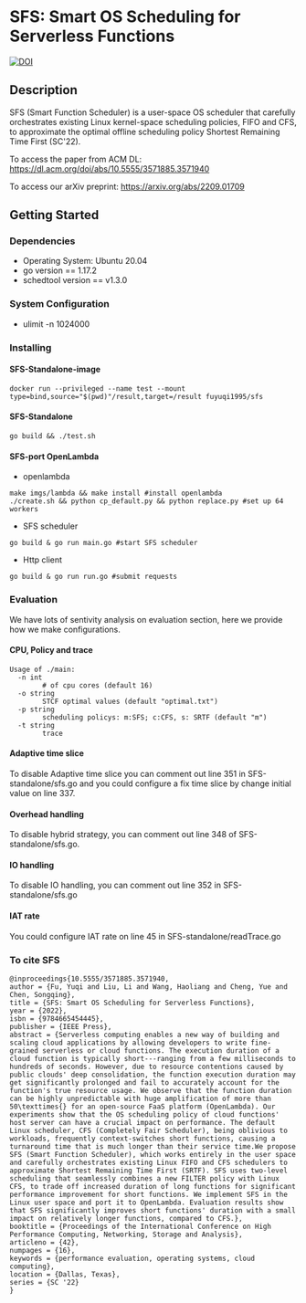 # SFS: Smart OS Scheduling for Serverless Functions
[![DOI](https://zenodo.org/badge/480597485.svg)](https://zenodo.org/badge/latestdoi/480597485)

## Description

SFS (Smart Function Scheduler) is a user-space OS scheduler that carefully orchestrates existing Linux kernel-space scheduling policies, FIFO and CFS, to approximate the optimal offline scheduling policy Shortest Remaining Time First (SC'22).

To access the paper from ACM DL: https://dl.acm.org/doi/abs/10.5555/3571885.3571940

To access our arXiv preprint: https://arxiv.org/abs/2209.01709 

## Getting Started

### Dependencies

* Operating System: Ubuntu 20.04
* go version == 1.17.2
* schedtool version == v1.3.0

### System Configuration

* ulimit -n 1024000

### Installing

#### SFS-Standalone-image

```
docker run --privileged --name test --mount type=bind,source="$(pwd)"/result,target=/result fuyuqi1995/sfs
```

#### SFS-Standalone

```go build && ./test.sh```

#### SFS-port OpenLambda

* openlambda
```
make imgs/lambda && make install #install openlambda
./create.sh && python cp_default.py && python replace.py #set up 64 workers
```
* SFS scheduler
```
go build & go run main.go #start SFS scheduler
```
* Http client
```
go build & go run run.go #submit requests
```

### Evaluation

We have lots of sentivity analysis on evaluation section, here we provide how we make configurations.

#### CPU, Policy and trace

```
Usage of ./main:
  -n int
    	# of cpu cores (default 16)
  -o string
    	STCF optimal values (default "optimal.txt")
  -p string
    	scheduling policys: m:SFS; c:CFS, s: SRTF (default "m")
  -t string
    	trace
```
#### Adaptive time slice

To disable Adaptive time slice you can comment out line 351 in SFS-standalone/sfs.go and you could configure a fix time slice by change initial value on line 337.

#### Overhead handling

To disable hybrid strategy, you can comment out line 348 of SFS-standalone/sfs.go.

#### IO handling

To disable IO handling, you can comment out line 352 in SFS-standalone/sfs.go

#### IAT rate

You could configure IAT rate on line 45 in SFS-standalone/readTrace.go

### To cite SFS
```
@inproceedings{10.5555/3571885.3571940,
author = {Fu, Yuqi and Liu, Li and Wang, Haoliang and Cheng, Yue and Chen, Songqing},
title = {SFS: Smart OS Scheduling for Serverless Functions},
year = {2022},
isbn = {9784665454445},
publisher = {IEEE Press},
abstract = {Serverless computing enables a new way of building and scaling cloud applications by allowing developers to write fine-grained serverless or cloud functions. The execution duration of a cloud function is typically short---ranging from a few milliseconds to hundreds of seconds. However, due to resource contentions caused by public clouds' deep consolidation, the function execution duration may get significantly prolonged and fail to accurately account for the function's true resource usage. We observe that the function duration can be highly unpredictable with huge amplification of more than 50\texttimes{} for an open-source FaaS platform (OpenLambda). Our experiments show that the OS scheduling policy of cloud functions' host server can have a crucial impact on performance. The default Linux scheduler, CFS (Completely Fair Scheduler), being oblivious to workloads, frequently context-switches short functions, causing a turnaround time that is much longer than their service time.We propose SFS (Smart Function Scheduler), which works entirely in the user space and carefully orchestrates existing Linux FIFO and CFS schedulers to approximate Shortest Remaining Time First (SRTF). SFS uses two-level scheduling that seamlessly combines a new FILTER policy with Linux CFS, to trade off increased duration of long functions for significant performance improvement for short functions. We implement SFS in the Linux user space and port it to OpenLambda. Evaluation results show that SFS significantly improves short functions' duration with a small impact on relatively longer functions, compared to CFS.},
booktitle = {Proceedings of the International Conference on High Performance Computing, Networking, Storage and Analysis},
articleno = {42},
numpages = {16},
keywords = {performance evaluation, operating systems, cloud computing},
location = {Dallas, Texas},
series = {SC '22}
}
```
